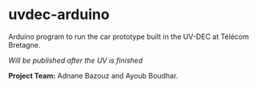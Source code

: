 # uvdec-arduino
Arduino program to run the car prototype built in the UV-DEC at Télécom Bretagne.

_Will be published after the UV is finished_

**Project Team:** Adnane Bazouz and Ayoub Boudhar.
